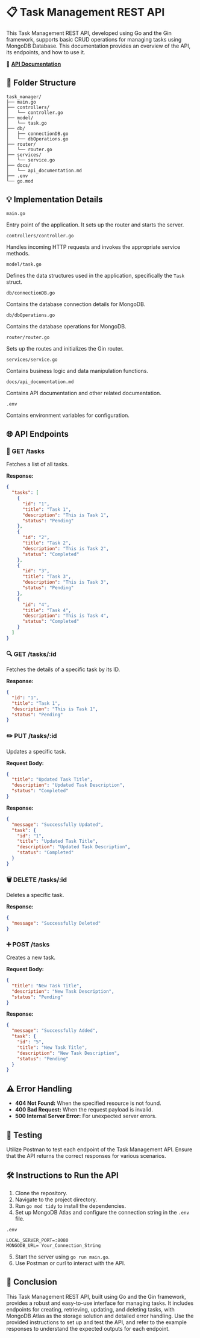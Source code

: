 # 📋 Task Management REST API

This Task Management REST API, developed using Go and the Gin framework, supports basic CRUD operations for managing tasks using MongoDB Database. This documentation provides an overview of the API, its endpoints, and how to use it.

🔗 **[API Documentation](https://documenter.getpostman.com/view/32898780/2sA3rxosTC)**

## 📁 Folder Structure

```
task_manager/
├── main.go
├── controllers/
│   └── controller.go
├── model/
│   └── task.go
├── db/
│   ├── connectionDB.go
│   └── dbOperations.go
├── router/
│   └── router.go
├── services/
│   └── service.go
├── docs/
│   └── api_documentation.md
├── .env
└── go.mod
```

## 💡 Implementation Details

`main.go`

Entry point of the application. It sets up the router and starts the server.

`controllers/controller.go`

Handles incoming HTTP requests and invokes the appropriate service methods.

`model/task.go`

Defines the data structures used in the application, specifically the `Task` struct.

`db/connectionDB.go`

Contains the database connection details for MongoDB.

`db/dbOperations.go`

Contains the database operations for MongoDB.

`router/router.go`

Sets up the routes and initializes the Gin router.

`services/service.go`

Contains business logic and data manipulation functions.

`docs/api_documentation.md`

Contains API documentation and other related documentation.

`.env`

Contains environment variables for configuration.

## 🌐 API Endpoints

### 📜 GET /tasks

Fetches a list of all tasks.

**Response:**

```json
{
  "tasks": [
    {
      "id": "1",
      "title": "Task 1",
      "description": "This is Task 1",
      "status": "Pending"
    },
    {
      "id": "2",
      "title": "Task 2",
      "description": "This is Task 2",
      "status": "Completed"
    },
    {
      "id": "3",
      "title": "Task 3",
      "description": "This is Task 3",
      "status": "Pending"
    },
    {
      "id": "4",
      "title": "Task 4",
      "description": "This is Task 4",
      "status": "Completed"
    }
  ]
}
```

### 🔍 GET /tasks/:id

Fetches the details of a specific task by its ID.

**Response:**

```json
{
  "id": "1",
  "title": "Task 1",
  "description": "This is Task 1",
  "status": "Pending"
}
```

### ✏️ PUT /tasks/:id

Updates a specific task.

**Request Body:**

```json
{
  "title": "Updated Task Title",
  "description": "Updated Task Description",
  "status": "Completed"
}
```

**Response:**

```json
{
  "message": "Successfully Updated",
  "task": {
    "id": "1",
    "title": "Updated Task Title",
    "description": "Updated Task Description",
    "status": "Completed"
  }
}
```

### 🗑️ DELETE /tasks/:id

Deletes a specific task.

**Response:**

```json
{
  "message": "Successfully Deleted"
}
```

### ➕ POST /tasks

Creates a new task.

**Request Body:**

```json
{
  "title": "New Task Title",
  "description": "New Task Description",
  "status": "Pending"
}
```

**Response:**

```json
{
  "message": "Successfully Added",
  "task": {
    "id": "5",
    "title": "New Task Title",
    "description": "New Task Description",
    "status": "Pending"
  }
}
```

## ⚠️ Error Handling

- **404 Not Found:** When the specified resource is not found.
- **400 Bad Request:** When the request payload is invalid.
- **500 Internal Server Error:** For unexpected server errors.

## 🧪 Testing

Utilize Postman to test each endpoint of the Task Management API. Ensure that the API returns the correct responses for various scenarios.

## 🛠️ Instructions to Run the API

1. Clone the repository.
2. Navigate to the project directory.
3. Run `go mod tidy` to install the dependencies.
4. Set up MongoDB Atlas and configure the connection string in the `.env` file.

`.env`

```env
LOCAL_SERVER_PORT=:8080
MONGODB_URL= Your_Connection_String
```

5. Start the server using `go run main.go`.
6. Use Postman or curl to interact with the API.

## 🏁 Conclusion

This Task Management REST API, built using Go and the Gin framework, provides a robust and easy-to-use interface for managing tasks. It includes endpoints for creating, retrieving, updating, and deleting tasks, with MongoDB Atlas as the storage solution and detailed error handling. Use the provided instructions to set up and test the API, and refer to the example responses to understand the expected outputs for each endpoint.
